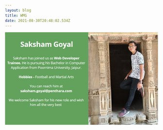 ```yaml
---
layout: blog
title: WMG
date: 2021-08-30T20:48:02.534Z
---
```

![](/images/uploads/welcome-email.jpg)